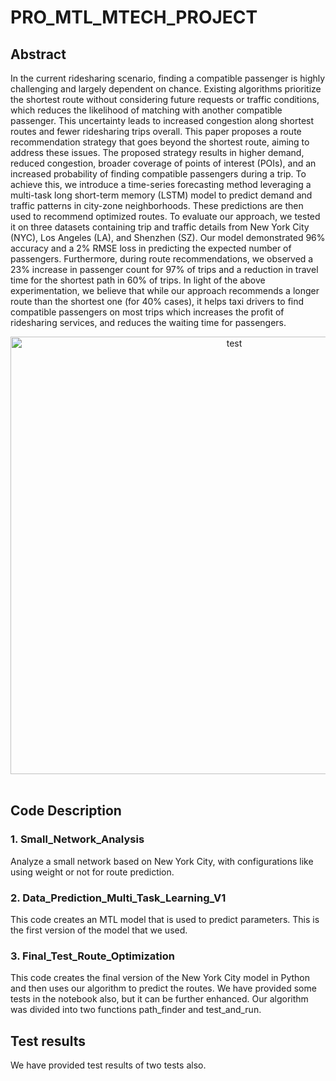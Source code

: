 # PRO_MTL_MTECH_PROJECT

## Abstract
In the current ridesharing scenario, finding a compatible passenger is highly challenging and largely dependent on chance. Existing algorithms prioritize the shortest route without considering future requests or traffic conditions, which reduces the likelihood of matching with another compatible passenger. This uncertainty leads to increased congestion along shortest routes and fewer ridesharing trips overall. This paper proposes a route recommendation strategy that goes beyond the shortest route, aiming to address these issues. The proposed strategy results in higher demand, reduced congestion, broader coverage of points of interest (POIs), and an increased probability of finding compatible passengers during a trip. To achieve this, we introduce a time-series forecasting method leveraging a multi-task long short-term memory (LSTM) model to predict demand and traffic patterns in city-zone neighborhoods. These predictions are then used to recommend optimized routes. To evaluate our approach, we tested it on three datasets containing trip and traffic details from New York City (NYC), Los Angeles (LA), and Shenzhen (SZ). Our model demonstrated 96\% accuracy and a 2\% RMSE loss in predicting the expected number of passengers. Furthermore, during route recommendations, we observed a 23\% increase in passenger count for 97\% of trips and a reduction in travel time for the shortest path in 60\% of trips. In light of the above experimentation, we believe that while our approach recommends a longer route than the shortest one (for 40\% cases), it helps taxi drivers to find compatible passengers on most trips which increases the profit of ridesharing services, and reduces the waiting time for passengers.
<br>
<center><img width="700" alt="test" src="https://github.com/user-attachments/assets/598c3ebe-3bd1-44f7-aeae-a31128e64e5a" /></center>

<br>

## Code Description

### 1. Small_Network_Analysis
Analyze a small network based on New York City, with configurations like using weight or not for route prediction. 
### 2. Data_Prediction_Multi_Task_Learning_V1
This code creates an MTL model that is used to predict parameters. This is the first version of the model that we used.
### 3. Final_Test_Route_Optimization
This code creates the final version of the New York City model in Python and then uses our algorithm to predict the routes. We have provided some tests in the notebook also, but it can be further enhanced. Our algorithm was divided into two functions path_finder and test_and_run.

## Test results

We have provided test results of two tests also.
